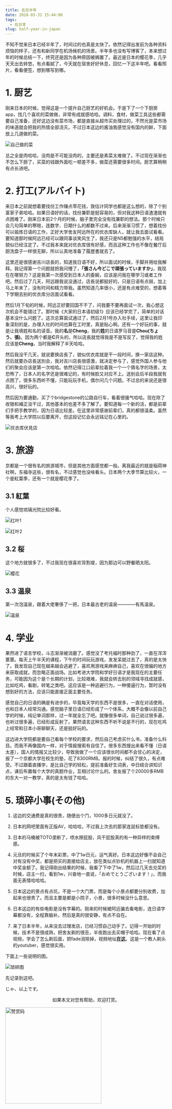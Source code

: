 ```yaml
---
title: 在日半年
date: 2018-03-31 15:44:00
tags:
  - 在日本
slug: half-year-in-japan
---
```


不知不觉来日本已经半年了，时间过的也真是太快了。依然记得出发前为各种资料烦恼的样子，还有和新同学在机场候机的场景。半年多也没有写博客了，本来想过年的时候总结一下，终究还是因为各种原因被搁置了。最近是日本的樱花季，几乎天天出去转悠，有点看腻了，今天就在宿舍好好休息，回忆一下这半年吧。看看照片，看看便签，想到哪写到哪。

# 1. 厨艺

刚来日本的时候，觉得这是一个提升自己厨艺的好机会。于是下了一个下厨房app，找几个喜欢的菜做做，非常有成就感哈哈。调料，食材，做菜工具这些都需要自己准备，还好这边没有菜市场，都是直接从超市买处理过的，不然光是菜市场的味道就会把我的热情全部浇灭。不过日本这边的酱油我感觉没有国内的鲜，下面放上几道做的菜。

![自己做的菜](/images/japan-food.jpg)

总之全是肉哈哈，没肉是不可能没肉的，主要还是素菜太难做了。不过现在渐渐也不怎么下厨了，买菜的钱跟外面吃一顿差不多，做菜还需要很多时间。厨艺算稍稍有点长进吧。

# 2. 打工(アルバイト)

来日本之前就想着要找份工作赚点零花钱，我估计同学也都是这么想的，除了个别富家子弟哈哈。如果日语好的话，找份兼职是挺容易的，但对我这种日语渣渣就有点困难了。刚来日本前2个月的时候，脑子里完全没有找兼职的想法。那个时候只会几句简单的寒暄，连数字、日期什么的都数不过来。后来渐渐习惯了，想着找份可以锻炼日语的工作，正好大学舍友阿远所在的优衣库缺人，就让我去面试看看。要知道那时候阿远已经可以跟同事谈笑风生了，我还只是N5都勉强的水平，结局貌似已经注定了。不过我本来就对优衣库很有好感，而且这种工作也不像在餐厅后厨洗盘子一样很无聊，所以认真地准备了履歴書就去了。

这里还是很感谢吉川店長的，知道我日语不好，所以面试的时候，手脚并用给我解释。我记得第一个问题就把我问懵了，**「張さん今どこで頑張っていますか」**，我现在在哪努力？这是我第一次感受到日本人的委婉，应该是问我在哪学习或者工作吧。然后过了几天，阿远跟我说没通过，店長说都挺好的，只是日语有点弱，加上马上年末了，没有时间和精力带我。虽然知道几率很小，还是有点难受的，想着等下学期去别的优衣库分店面试看看。

然后1月下旬的时候，阿远正好要回国不干了，问我要不要再面试一次，我心想这次机会不能错过了。那时候《大家的日本语初级1》应该已经学完了，简单的对话基本没什么问题了。这次总算面试通过了，然后2月1号办入社手续，这里让我印象深刻的是，办理入社的时间也算在工时里，真是贴心啊。还有一个好玩的事，就是让我填姓和名的读音。我的**名**是**Cheng**，我的**姓**的日语罗马音是**Chou(ちょう、張)**。因为两个都是**C**开头的，所以店長就觉得我是不是写反了，觉得我的姓应该是**Cheng**，当时我解释了半天哈哈。

然后我没干几天，就说要换店長了，貌似优衣库就是干一段时间，换一家店这种。然后就要办店長送別会，我对吉川店長很感激，就决定参与了，感觉外国人参与他们的聚会应该是第一次哈哈。依然记得江口前辈拉着我一个一个猜名字的场景，太恐怖了，日本人的名字还是很难记的，有时候脸又对应不上。送别会后半段我就有点困了，很多东西听不懂，只能玩玩手机，偶尔问几个问题。不过总的来说还是很高兴，很好玩的。

然后因为要通勤，买了个bridgestone的公路自行车，看着很骚气哈哈。现在除了收银和補正没干过，其他基本的也差不多了解了。要知道每一个新的活，都是前辈们手把手教学的，因为日语比较差。在这里非常感谢前辈们，真的都很温柔。虽然等我考上大学院以后要离开，但这段记忆会永远铭记在心里的。

![优衣库伏見店](/images/uniqlo.jpg)

# 3. 旅游

京都是一个很有名的旅游城市，但是其他方面感觉都一般。离我最近的就是稲荷神社啊，东福寺这些，很有名，不过感觉也没啥看头。日本两个大季节算比较火，一个是紅葉季，还有一个就是樱花季了。

## 3.1 紅葉

个人感觉琉璃光院比较好看。

![红叶1](/images/momiji.jpg)


![红叶2](/images/momiji2.jpg)

## 3.2 桜

这个地方就很多了，不过我现在很喜欢背割堤，因为那边可以野餐晒太阳。

![樱花](/images/sakura.jpg)

## 3.3 温泉

第一次泡温泉，跟着大佬奢侈了一把，日本最古老的温泉————有馬温泉。

![温泉](/images/arima-onsen.jpg)

# 4. 学业

果然进了语言学校，斗志渐渐被消磨了。感觉没了考托福时那种劲了，一直在浑浑噩噩。每天上午半天的课程，下午的时间玩玩游戏，发发呆就过去了，真的是太快了。我发现自己现在越来越会逃避了，喜欢用游戏来麻痹自己，喜欢在很偏的地方来获取成就，而忽略正面战场。比如考进大学院和学好日语才是我现在的主要任务，可能因为这个是个长期的计划，比较艰难，我就会转去别的领域寻找成就感，比如吃鸡，看剧，转笔之类吧。这应该是一种逃避行为，一种傻逼行为，暂时没有想到好的方法，应该只能直接正面主要任务。

感觉自己的日语的确是有进步的，毕竟每天学的东西不是很多，一直在对话使用，也和日本人经常沟通。感觉脑子里日语已经形成了一个体系，大概不会像以前自己学的时候，纯记单词那样，过一年就全忘了吧。就像很多单词，自己说过很多遍，也听过很多遍，已经形成反射了。果然语言这种东西不听不说是不行的，现在吃鸡上经常和日本小哥聊聊天，还是挺好玩的。

这边进大学院都是要自己看每个学校的要求，然后自己考虑买什么书，准备什么科目。而我不再像国内一样，对于情报搜索有自信了。很多东西搜出来看不懂（日语太差），国人的情报又比较少，导致我做了一个应该很长时间都不会甘心的决定，报了一个京都大学在校生的塾，花了8300RMB。报的时候，纠结了很久，有点难受。不过跟着直播学，是比自己学的轻松，提前准备好生词表，中日结合讲知识点，课后布置每个大学的真题作业，互相讨论什么的。舍友报了个20000多RMB的东大一对一教学，真的是太有钱了哈哈。

# 5. 琐碎小事(その他)

1. 这边的交通费是真的很贵，随便出个门，1000多日元就没了。

2. 日本的网吧里面有正版AV，哈哈哈，不过我上次去的那家连鼠标垫都没有。

3. 日本的马桶被TOTO垄断了，喷水擦屁股，风干屁股真的有一种异样的束缚感。

4. 元旦的时候买了个年末彩票，中了1w日元，运气真好。日本这边好像不会自己对有没有中奖，都是把买的直接给店主，放在类似点钞机的机器上一扫就知道中奖金额了。我记得刚出结果的时候，我看了下中了1w，然后过几天去兑奖的时候，店主一扫，看到1w，兴奋地一直说，「おめでとうございます！」，而我面无表情哈哈哈。

5. 日本这边的景点有点坑，不是一个大门票，而是每个小景点都要分别收费，加起来也很贵了。而且主要是都是小院子，小景，很多时候没什么意思。

6. 日本这边的有些电影是没有字幕的。刚来的时候被阿远骗去看电影，连日语字幕都没有，全程靠脑补。然后是真的很安静，有点不自在。

7. 来了日本半年，从来没去过理发店，已经习惯自己动手了。记得一开始的时候，技术不是很成熟，把舍友剃的很丑，半夜跑出去买帽子哈哈。现在看了点视频，学会了怎么剃后面，把fade消除掉，视频地址[**在这**](https://www.youtube.com/watch?v=mBtay3_Ux7c&list=PLbydO2PhdqQIW_5N0PyBVF9X1sr7ixjbv&index=2)。这是一个教人剃头的youtuber，感觉很实用。

下面上一些说明的图。

![琐碎图](/images/japan-suosui.jpg)

先记录到这吧。

じゃ、以上です。

<p style="text-align: center;">如果本文对您有帮助，欢迎打赏。</p>
<img src="/images/qr-wechat.png" alt="赞赏码" width="300"/>
